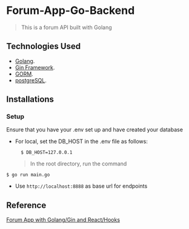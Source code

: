 # Forum-App-Go-Backend

> This is a forum API built with Golang

## Technologies Used

[golang]: (https://golang.org)

- [Golang](https://golang.org).
- [Gin Framework](https://github.com/gin-gonic/gin).
- [GORM](http://gorm.io).
- [postgreSQL](https://www.postgresql.org).

## Installations

### Setup

Ensure that you have your .env set up and have created your database

- For local, set the DB_HOST in the .env file as follows:
  ```shell
    $ DB_HOST=127.0.0.1
  ```
  > In the root directory, run the command

```shell
$ go run main.go
```

- Use `http://localhost:8888` as base url for endpoints

## Reference

[Forum App with Golang/Gin and React/Hooks](https://dev.to/stevensunflash/real-world-app-with-golang-gin-and-react-hooks-44ph)
